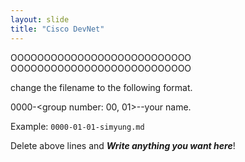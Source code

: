 ```yaml
---
layout: slide
title: "Cisco DevNet"
---
```



OOOOOOOOOOOOOOOOOOOOOOOOOOO
OOOOOOOOOOOOOOOOOOOOOOOOOOO

change the filename to the following format.

0000-<group number: 00, 01>-<member number>-your name.

Example: `0000-01-01-simyung.md`

Delete above lines and ***Write anything you want here***!

